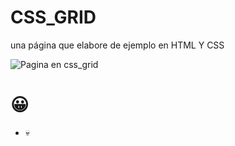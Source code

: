# CSS_GRID
una página que elabore de ejemplo en HTML Y CSS

![Pagina en css_grid](https://user-images.githubusercontent.com/75713326/119892735-1ea58000-bf00-11eb-8896-077b348230bd.png)

# 😀

* 💀
